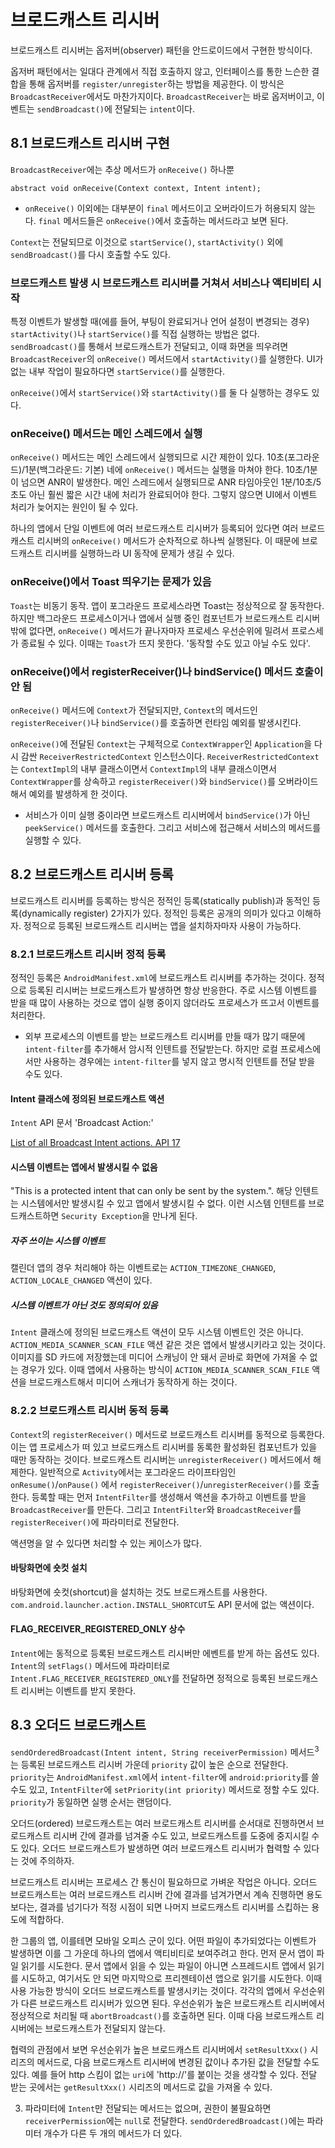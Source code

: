 # 브로드캐스트 리시버

브로드캐스트 리시버는 옵저버(observer) 패턴을 안드로이드에서 구현한 방식이다.

옵저버 패턴에서는 일대다 관계에서 직접 호출하지 않고, 인터페이스를 통한 느슨한 결합을 통해 옵저버를 `register/unregister`하는 방법을 제공한다. 이 방식은 `BroadcastReceiver`에서도 마찬가지이다. `BroadcastReceiver`는 바로 옵저버이고, 이벤트는 `sendBroadcast()`에 전달되는 `intent`이다.

## 8.1 브로드캐스트 리시버 구현
`BroadcastReceiver`에는 추상 메서드가 `onReceive()` 하나뿐

```
abstract void onReceive(Context context, Intent intent);
```

* `onReceive()` 이외에는 대부분이 `final` 메서드이고 오버라이드가 허용되지 않는다. `final` 메서드들은 `onReceive()`에서 호출하는 메서드라고 보면 된다.

`Context`는 전달되므로 이것으로 `startService()`, `startActivity()` 외에 `sendBroadcast()`를 다시 호출할 수도 있다.

### 브로드캐스트 발생 시 브로드캐스트 리시버를 거쳐서 서비스나 액티비티 시작
특정 이벤트가 발생할 때(에를 들어, 부팅이 완료되거나 언어 설정이 변경되는 경우) `startActivity()`나 `startService()`를 직접 실행하는 방법은 없다. `sendBroadcast()`를 통해서 브로드캐스트가 전달되고, 이때 화면을 띄우려면 `BroadcastReceiver`의 `onReceive()` 메서드에서 `startActivity()`를 실행한다. UI가 없는 내부 작업이 필요하다면 `startService()`를 실행한다.

`onReceive()`에서 `startService()`와 `startActivity()`를 둘 다 실행하는 경우도 있다.

### onReceive() 메서드는 메인 스레드에서 실행
`onReceive()` 메서드는 메인 스레드에서 실행되므로 시간 제한이 있다. 10초(포그라운드)/1분(백그라운드: 기본) 네에 `onReceive()` 메서드는 실행을 마쳐야 한다. 10초/1분이 넘으면 ANR이 발생한다. 메인 스레드에서 실행되므로 ANR 타임아웃인 1분/10초/5초도 아닌 훨씬 짧은 시간 내에 처리가 완료되어야 한다. 그렇지 않으면 UI에서 이벤트 처리가 늦어지는 원인이 될 수 있다.

하나의 앱에서 단일 이벤트에 여러 브로드캐스트 리시버가 등록되어 있다면 여러 브로드캐스트 리시버의 `onReceive()` 메서드가 순차적으로 하나씩 실행된다. 이 때문에 브로드캐스트 리시버를 실행하느라 UI 동작에 문제가 생길 수 있다.

### onReceive()에서 Toast 띄우기는 문제가 있음
`Toast`는 비동기 동작. 앱이 포그라운드 프로세스라면 Toast는 정상적으로 잘 동작한다. 하지만 백그라운드 프로세스이거나 앱에서 실행 중인 컴포넌트가 브로드캐스트 리시버밖에 없다면, `onReceive()` 메서드가 끝나자마자 프로세스 우선순위에 밀려서 프로스세가 종료될 수 있다. 이때는 `Toast`가 뜨지 못한다. '동작할 수도 있고 아닐 수도 있다'.

### onReceive()에서 registerReceiver()나 bindService() 메서드 호출이 안 됨
`onReceive()` 메서드에 `Context`가 전달되지만, `Context`의 메서드인 `registerReceiver()`나 `bindService()`를 호출하면 런타임 예외를 발생시킨다.

`onReceive()`에 전달된 `Context`는 구체적으로 `ContextWrapper`인 `Application`을 다시 감싼 `ReceiverRestrictedContext` 인스턴스이다. `ReceiverRestrictedContext`는 `ContextImpl`의 내부 클래스이면서 `ContextImpl`의 내부 클래스이면서 `ContextWrapper`를 상속하고 `registerReceiver()`와 `bindService()`를 오버라이드해서 예외를 발생하게 한 것이다.

* 서비스가 이미 실행 중이라면 브로드캐스트 리시버에서 `bindService()`가 아닌 `peekService()` 메서드를 호출한다. 그리고 서비스에 접근해서 서비스의 메서드를 실행할 수 있다.

## 8.2 브로드캐스트 리시버 등록
브로드캐스트 리시버를 등록하는 방식은 정적인 등록(statically publish)과 동적인 등록(dynamically register) 2가지가 있다. 정적인 등록은 공개의 의미가 있다고 이해하자. 정적으로 등록된 브로드캐스트 리시버는 앱을 설치하자마자 사용이 가능하다.

### 8.2.1 브로드캐스트 리시버 정적 등록
정적인 등록은 `AndroidManifest.xml`에 브로드캐스트 리시버를 추가하는 것이다. 정적으로 등록된 리시버는 브로드캐스트가 발생하면 항상 반응한다. 주로 시스템 이벤트를 받을 때 많이 사용하는 것으로 앱이 실행 중이지 않더라도 프로세스가 뜨고서 이벤트를 처리한다.

* 외부 프로세스의 이벤트를 받는 브로드캐스트 리시버를 만들 때가 많기 때문에 `intent-filter`를 추가해서 암시적 인텐트를 전달받는다. 하지만 로컬 프로세스에서만 사용하는 경우에는 `intent-filter`를 넣지 않고 명시적 인텐트를 전달 받을 수도 있다.

#### Intent 클래스에 정의된 브로드캐스트 액션
`Intent` API 문서 'Broadcast Action:'

[List of all Broadcast Intent actions. API 17](https://github.com/ViliusKraujutis/AndroidBroadcastsMonitor/wiki/List-of-all-Broadcast-Intent-actions.-API-17)

#### 시스템 이벤트는 앱에서 발생시킬 수 없음
"This is a protected intent that can only be sent by the system.". 해당 인텐트는 시스템에서만 발생시킬 수 있고 앱에서 발생시킬 수 없다. 이런 시스템 인텐트를 브로드캐스트하면 `Security Exception`을 만나게 된다.

##### 자주 쓰이는 시스템 이벤트
캘린더 앱의 경우 처리해야 하는 이벤트로는 `ACTION_TIMEZONE_CHANGED`, `ACTION_LOCALE_CHANGED` 액션이 있다.

##### 시스템 이벤트가 아닌 것도 정의되어 있음
`Intent` 클래스에 정의된 브로드캐스트 액션이 모두 시스템 이벤트인 것은 아니다. `ACTION_MEDIA_SCANNER_SCAN_FILE` 액션 같은 것은 앱에서 발생시키라고 있는 것이다. 이미지를 SD 카드에 저장했는데 미디어 스캐닝이 안 돼서 곧바로 화면에 가져올 수 없는 경우가 있다. 이때 앱에서 사용하는 방식이 `ACTION_MEDIA_SCANNER_SCAN_FILE` 액션을 브로드캐스트해서 미디어 스캐너가 동작하게 하는 것이다.

### 8.2.2 브로드캐스트 리시버 동적 등록
`Context`의 `registerReceiver()` 메서드로 브로드캐스트 리시버를 동적으로 등록한다. 이는 앱 프로세스가 떠 있고 브로드캐스트 리시버를 동록한 활성화된 컴포넌트가 있을 때만 동작하는 것이다. 브로드캐스트 리시버는 `unregisterReceiver()` 메서드에서 해제한다. 일반적으로 `Activity`에서는 포그라운드 라이프타임인 `onResume()`/`onPause()` 에서 `registerReceiver()`/`unregisterReceiver()`를 호출한다. 등록할 때는 먼저 `IntentFilter`를 생성해서 액션을 추가하고 이벤트를 받을 `BroadcastReceiver`를 만든다. 그리고 `IntentFilter`와 `BroadcastReceiver`를 `registerReceiver()`에 파라미터로 전달한다.

액션명을 알 수 있다면 처리할 수 있는 케이스가 많다.

#### 바탕화면에 숏컷 설치
바탕화면에 숏컷(shortcut)을 설치하는 것도 브로드캐스트를 사용한다. `com.android.launcher.action.INSTALL_SHORTCUT`도 API 문서에 없는 액션이다.

#### FLAG_RECEIVER_REGISTERED_ONLY 상수
`Intent`에는 동적으로 등록된 브로드캐스트 리시버만 에벤트를 받게 하는 옵션도 있다. `Intent`의 `setFlags()` 메서드에 파라미터로 `Intent.FLAG_RECEIVER_REGISTERED_ONLY`를 전달하면 정적으로 등록된 브로드캐스트 리시버는 이벤트를 받지 못한다.

## 8.3 오더드 브로드캐스트
`sendOrderedBroadcast(Intent intent, String receiverPermission)` 메서드<sup>3</sup>는 등록된 브로드캐스트 리시버 가운데 `priority` 값이 높은 순으로 전달한다. `priority`는 `AndroidManifest.xml`에서 `intent-filter`에 `android:priority`를 쓸 수도 있고, `IntentFilter`에 `setPriority(int priority)` 메서드로 정할 수도 있다. `priority`가 동일하면 실행 순서는 랜덤이다.

오더드(ordered) 브로드캐스트는 여러 브로드캐스트 리시버를 순서대로 진행하면서 브로드캐스트 리시버 간에 결과를 넘겨줄 수도 있고, 브로드캐스트를 도중에 중지시킬 수도 있다. 오더드 브로드캐스트가 발생하면 여러 브로드캐스트 리시버가 협력할 수 있다는 것에 주의하자.

브로드캐스트 리시버는 프로세스 간 통신이 필요하므로 가벼운 작업은 아니다. 오더드 브로드캐스트는 여러 브로드캐스트 리시버 간에 결과를 넘겨가면서 계속 진행하면 용도보다는, 결과를 넘기다가 적정 시점이 되면 나머지 브로드캐스트 리시버를 스킵하는 용도에 적합하다.

한 그룹의 앱, 이를테면 모바일 오피스 군이 있다. 어떤 파일이 추가되었다는 이벤트가 발생하면 이를 그 가운데 하나의 앱에서 액티비티로 보여주려고 한다. 먼저 문서 앱이 파일 읽기를 시도한다. 문서 앱에서 읽을 수 있는 파일이 아니면 스프레드시트 앱에서 읽기를 시도하고, 여기서도 안 되면 마지막으로 프리젠테이션 앱으로 읽기를 시도한다. 이때 사용 가능한 방식이 오더드 브로드캐스트를 발생시키는 것이다. 각각의 앱에서 우선순위가 다른 브로드캐스트 리시버가 있으면 된다. 우선순위가 높은 브로드캐스트 리시버에서 정상적으로 처리될 때 `abortBroadcast()`를 호출하면 된다. 이때 다음 브로드캐스트 리시버에는 브로드캐스트가 전달되지 않는다.

협력의 관점에서 보면 우선순위가 높은 브로드캐스트 리시버에서 `setResultXxx()` 시리즈의 메서드로, 다음 브로드캐스트 리시버에 변경된 값이나 추가된 값을 전달할 수도 있다. 예를 들어 http 스킴이 없는 `uri`에 'http://'를 붙이는 것을 생각할 수 있다. 전달 받는 곳에서는 `getResultXxx()` 시리즈의 메서드로 값을 가져올 수 있다.

3. 파라미터에 `Intent`만 전달되는 메서드는 없으며, 권한이 불필요하면 `receiverPermission`에는 `null`로 전달한다. `sendOrderedBroadcast()`에는 파라미터 개수가 다른 두 개의 메서드가 더 있다.
